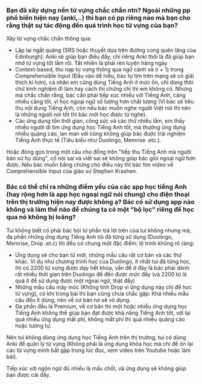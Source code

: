 
### Bạn đã xây dựng nền từ vựng chắc chắn ntn? Ngoài những pp phổ biến hiện nay (anki,..) thì bạn có pp riêng nào mà bạn cho rằng thật sự tác động đến quá trình học từ vựng của bạn?

Xây từ vựng chắc chắn thông qua:

-   Lặp lại ngắt quãng (SRS hoặc thuyết dựa trên đường cong quên lãng của Edinburgh): Anki sẽ giúp bạn điều đấy, chỉ riêng Anki thôi là đã giúp bạn nhớ từ vựng tốt lắm rồi. Tất nhiên là phải rèn luyện hàng ngày.
-   Context-based, thu nạp từ vựng thông qua ngữ cảnh và (i + 1) trong Comprehensible Input (Đầu vào dễ hiểu, bác tự tìm trên mạng sẽ có giải thích kĩ hơn), cá nhân em cũng dùng Tiếng Anh ở mức ổn, chỉ dùng thôi chứ kinh nghiệm đi làm hay cách thi chứng chỉ thì em không có. Nhưng mà chắc chắn rằng, bác cần phải tiếp xúc nhiều với Tiếng Anh, càng nhiều càng tốt, vì học ngoại ngữ số lượng hơn chất lượng (Vì bác sẽ tiêu thụ nội dung Tiếng Anh, còn nếu bác muốn nghe người Việt nói thì nên là những người nói tốt thì bác mới học được từ nghe).
-   Các ứng dụng tốn thời gian, công sức và các thứ nhiều lắm, em thấy nhiều người đi tìm ứng dụng học Tiếng Anh tốt, mà thường ứng dụng nhiều quảng cáo, lan man với cũng không giúp bác được trải nghiệm Tiếng Anh thực tế (Tiêu biểu như Duolingo, Memrise .etc.).

Hoặc đóng gọn trong một câu cho đống trên "tiếp thu Tiếng Anh mà người bản xứ họ dùng", cố nói sai và viết sai sẽ không giúp bác giỏi ngoại ngữ hơn được. Nếu bác muốn bằng chứng cho điều này thì bác tìm video về Comprehensible Input của giáo sư Stephen Krashen.

### Bác có thể chỉ ra những điểm yếu của các app học tiếng Anh (hay rộng hơn là app học ngoại ngữ nói chung) cho điện thoại trên thị trường hiện nay được không ạ? Bác có sử dụng app nào không và làm thế nào để chúng ta có một "bộ lọc" riêng để học qua nó không bị loãng?

Tui không biết có phải bác hỏi từ phần trả lời trên của tui không nhưng mà, đa phần những ứng dụng Tiếng Anh tôi đã từng sử dụng (Duolingo, Memrise, Drop .et.c) thì đều có chung một đặc điểm: lộ trình không rõ ràng:

-   Ứng dụng sẽ cho bạn từ mới, những mẫu câu rất cơ bản và các thứ khác. Ví dụ như chương trình học của Duolingo, ít nhất tui đã từng học, thì có 2200 từ vựng được dạy hết khóa, vấn đề ở đây là bác phải dành rất nhiều thời gian trên Duolingo để đến được mức đấy (và 2200 từ là quá ít để sử dụng được một ngoại ngữ, thật đấy)
-   Những mẫu câu máy móc (Không tính Drop vì ứng dụng này chỉ để học từ vựng), có khi trong bài thi bạn cũng chưa chắc gặp: Khá nhiều mẫu câu đều ít dùng, nên về cơ bản nó sẽ vô dụng.
-   Đa phần đều là Premium, về cơ bản thì một hoặc nhiều ứng dụng học Tiếng Anh không thể giúp bạn đạt được khả năng Tiếng Anh tốt, với lại quá nhiều ứng dụng mất phí, không mất phí thì quá nhiều quảng cáo hoặc tương tự.

Nên tui không dùng ứng dụng học Tiếng Anh trên thị trường, tui có dùng Anki để quản lý từ vựng (Không phải là ứng dụng khóa học mà chỉ để ôn lại các từ vựng mình bắt gặp trong lúc đọc, xem video trên Youtube hoặc làm bài).

Tiếp xúc với ngôn ngữ đủ nhiều là mấu chốt, và ứng dụng sẽ không giúp bạn được cái đấy.